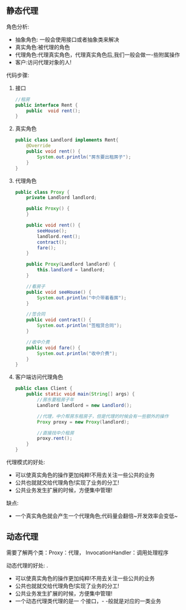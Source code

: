 ## 静态代理

角色分析:

- 抽象角色: 一般会使用接口或者抽象类来解决
- 真实角色:被代理的角色
- 代理角色:代理真实角色，代理真实角色后,我们一般会做一-些附属操作
- 客户:访问代理对象的人!

代码步骤: 

1. 接口

   ```java
   //租房
   public interface Rent {
       public  void rent();
   }
   ```

2. 真实角色

   ```java
   public class Landlord implements Rent{
       @Override
       public void rent() {
           System.out.println("房东要出租房子");
       }
   }
   ```

   

3. 代理角色

   ```java
   public class Proxy {
       private Landlord landlord;
   
       public Proxy() {
       }
   
       public void rent() {
           seeHouse();
           landlord.rent();
           contract();
           fare();
       }
   
       public Proxy(Landlord landlord) {
           this.landlord = landlord;
       }
   
       //看房子
       public void seeHouse() {
           System.out.println("中介带着看房");
       }
   
       //签合同
       public void contract() {
           System.out.println("签租赁合同");
       }
   
       //收中介费
       public void fare() {
           System.out.println("收中介费");
       }
   }
   ```

   

4. 客户端访问代理角色

   ```java
   public class Client {
       public static void main(String[] args) {
           //房东要租房子年
           Landlord landlord = new Landlord();
   
           //代理，中介帮房东租房子，但是代理的时候会有一些额外的操作
           Proxy proxy = new Proxy(landlord);
   
           //直接找中介租房
           proxy.rent();
       }
   }
   ```

   





代理模式的好处:

- 可以使真实角色的操作更加纯粹!不用去关注一些公共的业务
- 公共也就就交给代理角色!实现了业务的分工!
- 公共业务发生扩展的时候，方便集中管理!

缺点:

- 一个真实角色就会产生一个代理角色;代码量会翻倍~开发效率会变低~



## 动态代理

需要了解两个类：Proxy：代理，	InvocationHandler：调用处理程序

动态代理的好处: .

- 可以使真实角色的操作更加纯粹!不用去关注一些公共的业务
- 公共也就就交给代理角色!实现了业务的分工!
- 公共业务发生扩展的时候，方便集中管理!
- 一个动态代理类代理的是一 个接口，- -般就是对应的一类业务